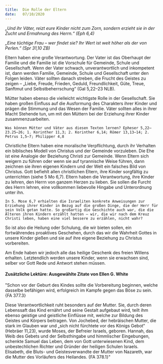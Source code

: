 ```yaml
---
title:  Die Rolle der Eltern
date:   07/10/2020
---
```


_„Und ihr Väter, reizt eure Kinder nicht zum Zorn, sondern erzieht sie in der Zucht und Ermahnung des Herrn.“ (Eph 6,4)_

_„Eine tüchtige Frau – wer findet sie? Ihr Wert ist weit höher als der von Perlen.“ (Spr 31,10 ZB)_

Eltern haben eine große Verantwortung. Der Vater ist das Oberhaupt der Familie und die Familie ist die Vorschule für Gemeinde, Schule und Gesellschaft. Wenn der Vater schwach, unverantwortlich und inkompetent ist, dann werden Familie, Gemeinde, Schule und Gesellschaft unter den Folgen leiden. Väter sollten danach streben, die Frucht des Geistes zu zeigen – „Liebe, Freude, Frieden, Geduld, Freundlichkeit, Güte, Treue, Sanftmut und Selbstbeherrschung“ (Gal 5,22–23 NLB).

Mütter haben ebenso die vielleicht wichtigste Rolle in der Gesellschaft. Sie haben großen Einfluss auf die Ausformung des Charakters ihrer Kinder und prägen die Stimmung und das Wesen der Familie. Väter sollten alles in ihrer Macht Stehende tun, um mit den Müttern bei der Erziehung ihrer Kinder zusammenzuarbeiten.

`Was können Mütter und Väter aus diesen Texten lernen? Epheser 5,22–23.25–26; 1. Korinther 11,3; 2. Korinther 6,14; Römer 13,13–14; 2. Petrus 1,5–7; Philipper 4,8`

Christliche Eltern haben eine moralische Verpflichtung, durch ihr Verhalten ein biblisches Modell von Christus und der Gemeinde vorzuleben. Die Ehe ist eine Analogie der Beziehung Christi zur Gemeinde. Wenn Eltern sich weigern zu führen oder wenn sie auf tyrannische Weise führen, dann zeichnen sie ihren eigenen Kindern und der Welt ein falsches Bild von Christus. Gott befiehlt allen christlichen Eltern, ihre Kinder sorgfältig zu unterrichten (siehe 5 Mo 6,7). Eltern haben die Verantwortung, ihre Kinder zu lehren, den Herrn von ganzem Herzen zu lieben. Sie sollen die Furcht des Herrn lehren, eine vollkommen liebevolle Hingabe und Unterordnung unter ihn.

`In 5. Mose 6,7 erhielten die Israeliten konkrete Anweisungen zur Erziehung ihrer Kinder in Bezug auf die großen Dinge, die der Herr für sein Volk getan hatte. So großartig die Geschichte auch war, die die Älteren ihren Kindern erzählt hatten – wir, die wir nach dem Kreuz Christi leben, haben eine viel bessere zu erzählen, nicht wahr?`

So ist also die Heilung oder Schulung, die wir bieten sollen, ein fortwährendes proaktives Geschehen, durch das wir die Wahrheit Gottes in unsere Kinder gießen und sie auf ihre eigene Beziehung zu Christus vorbereiten.

Am Ende haben wir jedoch alle das heilige Geschenk des freien Willens erhalten. Letztendlich werden unsere Kinder, wenn sie erwachsen sind, selber vor Gott Rede und Antwort stehen müssen.

#### Zusätzliche Lektüre: Ausgewählte Zitate von Ellen G. White

"Schon vor der Geburt des Kindes sollte die Vorbereitung beginnen, welche dasselbe befähigen wird, erfolgreich im Kampfe gegen das Böse zu sein. {FA 377.3}

Diese Verantwortlichkeit ruht besonders auf der Mutter. Sie, durch deren Lebenssaft das Kind ernährt und seine Gestalt aufgebaut wird, teilt ihm ebenso geistige und geistliche Einflüsse mit, welche zur Bildung des Geistes und Körpers beitragen. Von Jochebed, der hebräischen Mutter, die stark im Glauben war und „sich nicht fürchtete vor des Königs Gebot“ (Hebräer 11,23), wurde Moses, der Befreier Israels, geboren. Hannah, das Weib des Gebets und der Selbsthingabe und himmlischer Eingebungen, schenkte Samuel das Leben, dem von Gott unterwiesenen Kind, dem unbestechlichen Richter und Gründer der heiligen Schulen Israels. Elisabeth, die Bluts- und Geistesverwandte der Mutter von Nazareth, war die Mutter des Vorläufers des Heilandes. {FA 378.1}"